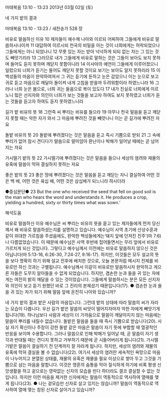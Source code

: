 마태복음 13:10 - 13:23 
2013년 03월 02일 (토)

네 가지 밭의 결과



마태복음 13:10 - 13:23 / 새찬송가 528 장


비유로 말씀하신 이유
10 제자들이 예수께 나아와 이르되 어찌하여 그들에게 비유로 말씀하시나이까 11 대답하여 이르시되 천국의 비밀을 아는 것이 너희에게는 허락되었으나 그들에게는 아니 되었나니 12 무릇 있는 자는 받아 넉넉하게 되되 없는 자는 그 있는 것도 빼앗기리라 13 그러므로 내가 그들에게 비유로 말하는 것은 그들이 보아도 보지 못하며 들어도 듣지 못하며 깨닫지 못함이니라 14 이사야의 예언이 그들에게 이루어졌으니 일렀으되 너희가 듣기는 들어도 깨닫지 못할 것이요 보기는 보아도 알지 못하리라 15 이 백성들의 마음이 완악하여져서 그 귀는 듣기에 둔하고 눈은 감았으니 이는 눈으로 보고 귀로 듣고 마음으로 깨달아 돌이켜 내게 고침을 받을까 두려워함이라 하였느니라 16 그러나 너희 눈은 봄으로, 너희 귀는 들음으로 복이 있도다 17 내가 진실로 너희에게 이르노니 많은 선지자와 의인이 너희가 보는 것들을 보고자 하여도 보지 못하였고 너희가 듣는 것들을 듣고자 하여도 듣지 못하였느니라

길가 밭 비유의 뜻
18 그런즉 씨 뿌리는 비유를 들으라 19 아무나 천국 말씀을 듣고 깨닫지 못할 때는 악한 자가 와서 그 마음에 뿌려진 것을 빼앗나니 이는 곧 길가에 뿌려진 자요

돌밭 비유의 뜻
20 돌밭에 뿌려졌다는 것은 말씀을 듣고 즉시 기쁨으로 받되 21 그 속에 뿌리가 없어 잠시 견디다가 말씀으로 말미암아 환난이나 박해가 일어날 때에는 곧 넘어지는 자요

가시떨기 밭의 뜻
22 가시떨기에 뿌려졌다는 것은 말씀을 들으나 세상의 염려와 재물의 유혹에 말씀이 막혀 결실하지 못하는 자요 

좋은 밭의 뜻
23 좋은 땅에 뿌려졌다는 것은 말씀을 듣고 깨닫는 자니 결실하여 어떤 것은 백 배, 어떤 것은 육십 배, 어떤 것은 삼십배가 되느니라 하시더라

●중심문단●
23 But the one who received the seed that fell on good soil is the man who hears the word and understands it. He produces a crop, yielding a hundred, sixty or thirty times what was sown.’

해석도움





비유로 말씀하신 이유 
예수님은 씨 뿌리는 비유의 뜻을 묻고 있는 제자들에게 먼저 당신께서
왜 비유로 말씀하셨는지를 설명하고 있습니다. 예수님이 사역 초기에 산상수훈과 같이 위대한
가르침을 주셨음에도, 완악한 백성들에게는‘돼지 앞에 던져진 진주’(마 7:6)나 다름없었습니다.
이 때문에 예수님은 사역 후반에 접어들면서는 무리 앞에서 비유로 가르치게 되신 것입니다. 그렇다고 예수님께서 이전에는 비유로 말씀하지 않으신 것은 아닙니다(마 5:13-16, 6:26-30,
7:24-27, 9:16-17). 하지만, 이것들은 모두 설교의 뜻을 보다 명확히 하기 위해 설교 전후에 배치한 것으로, 오늘 본문처럼 메시지 전체를 비유로만 하신 것과는 구별됩니다. 예수님께서 이같이 비유로만 말씀하시자 완악하고 게으른 자들은 도무지 알아들을 수 없게 되었습니다. 하지만, 겸손한 눈과 들을 귀 있는 자에게는 여전히 밝히 깨달을 수 있는 것이었습니다. 그들에게 말씀하시는 분은 모든 선지자와 의인이 보고 듣기 원했던 바로 그 진리의 본체셨기 때문입니다(17).
● 겸손한 눈과 들을 귀 있는 자가 되기 위해 말씀 앞에 온전히 나아와 있습니까?

네 가지 밭의 결과 
밭은 사람의 마음입니다. 그런데 밭의 상태에 따라 말씀의 씨가 자라는 모습이 다릅니다. 우선 길가 밭은 말씀의 씨앗이 떨어지자마자 악한 자에게 빼앗기게 됩니다(19). 하나님보다 사람과 세상이 더 가까움으로 말씀이 깨달아지지 않는 마음에는 말씀이 뿌리를 내릴수 없습니다. 돌밭은 말씀을 들을 때 즉시 기쁨으로 받습니다(20). 사실 자기 확신이나 주장이 강한 돌밭 같은 마음은 말씀이 자기 뜻에 부합할 때 열광적인 반응을 보이며 수용합니다. 그러나 말씀으로 인해 박해가 일어날 때, 곧 말씀이 자기 생각과 반대될 때는 견디지 못하고 거부하기 때문에 곧 시들어버리게 됩니다(21). 가시떨기밭은 말씀이 결실하기 전 단계까지 잘 자라게 됩니다. 하지만, 세상의 염려와 재물의 유혹에 막혀 결실을 볼 수 없습니다(22). 여기서 세상의 염려란 세속적인 욕망으로 마음이 나누어지고 분열된 상태를, 재물의 유혹은 재물을 필요 이상으로 쌓아 두고 그것을 기쁨으로 삼는 마음을 말합니다. 이것은 영혼의 숨통을 막아 질식하게 하기에 비록 평생 신앙생활을 하고 겉으로는 영락없는 신자의 모습을 띤다 하더라도 결코 결실할 수 없는 것 입니다. 하지만 이런 마음을 제거한 신자에게는 말씀이 역동적으로 역사하여 열매를 맺게 됩니다(23). 
● 나는 겉모습만 신자로 살고 있지는 않습니까? 말씀이 역동적으로 역사하여 열매 맺는 참된 신자로 살아가고 있습니까?